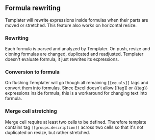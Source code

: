 ## Formula rewriting

Templater will rewrite expressions inside formulas when their parts are moved or stretched.
This feature also works on horizontal resize.

### Rewriting

Each formula is parsed and analyzed by Templater.
On push, resize and cloning formulas are changed, duplicated and readjusted.
Templater doesn't evaluate formula, it just rewrites its expressions.

### Conversion to formula

On flushing Templater will go though all remaining `[[equals]]` tags and convert them into formulas.
Since Excel doesn't allow [[tag]] or {{tag}} expressions inside formula, this is a workaround for changing text into formula.

### Merge cell stretching

Merge cell require at least two cells to be defined. 
Therefore template contains tag `[[groups.description]]` across two cells so that it's not duplicated on resize, but rather stretched.